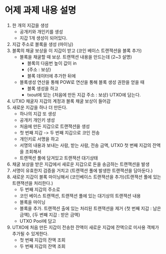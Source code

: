 # 어제 과제 내용 설명

1. 한 개의 지갑을 생성
   - 공개키와 개인키를 생성
   - 지갑 1개 생성이 되어있다.
2. 지갑 주소로 블록을 생성 (마이닝)
3. 블록의 채굴 보상을 이 지갑이 받고 (코인 베이스 트랜잭션을 블록 추가)
   - 블록을 채굴할 때 보상. 트랜잭션 내용을 만드는데 (2~3 설명)
     - 블록의 다음번 높이 값이 in
     - {주소 : 보상}
     - 블록 데이터에 추가한 뒤에
   - 블록생성 연산을 통해 POW로 연산을 통해 블록 생성 권한을 얻을 때
     - 블록 생성을 하고
     - txout에 있는 {처음에 만든 지갑 주소 : 보상} UTXO에 담는다.
4. UTXO 채굴자 지갑의 계정과 블록 채굴 보상이 들어감
5. 새로운 지갑을 하나 더 만든다.
   - 하나의 지갑 또 생성
   - 공개키 개인키 생성
   - 처음에 만든 지갑으로 트랜잭션을 생성
   - 첫 번째 지갑 -> 두 번째 지갑으로 코인 전송
   - 개인키로 서명을 하고
   - 서명의 내용과 보내는 사람, 받는 사람, 전송 금액, UTXO 첫 번째 지갑의 잔액을 조회해서
   - 트랜잭션 풀에 담겨있고 트랜잭션 대기상태
6. 채굴 보상을 받은 지갑에서 새로운 지갑으로 돈을 송금하는 트랜잭션을 발생
7. 서명이 유효한지 검증을 거치고 (트랜잭션 풀에 발생한 트랜잭션을 담아둔다.)
8. 새로운 지갑이 블록 마이닝해서 (코인베이스 트랜잭션을 추가)(트랜잭션 풀에 있는 트랜잭션을 처리한다.)
   - 두 번째 지갑의 주소로
   - 코인 베이스 트랜잭션, 트랜잭션 풀에 있는 대기상의 트랜잭션 내용
   - 블록을 마이닝
   - 블록을 추가. 트랜잭션 출에 있는 처리된 트랜잭션을 제거 {첫 번째 지갑 : 남은 금액}, {두 번째 지갑 : 받은 금액}
   - UTXO Pool에 담고 
9. UTXO에 처음 만든 지갑이 전송한 잔액이 새로운 지갑에 잔액으로 미사용 객체가 추가될 수 있게한다.
    - 첫 번째 지갑의 잔액 조회
    - 두 번째 지갑의 잔액 조회